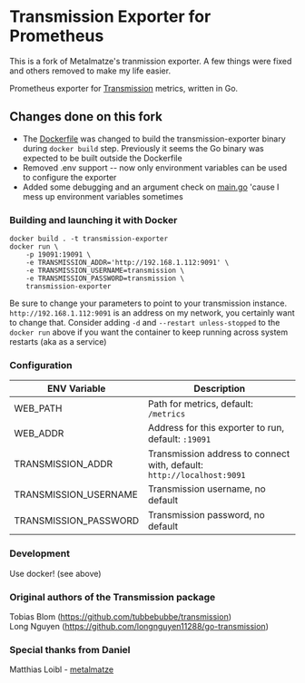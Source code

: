 # Transmission Exporter for Prometheus

This is a fork of Metalmatze's tranmission exporter. A few things were fixed and others removed to make my life easier.

Prometheus exporter for [Transmission](https://transmissionbt.com/) metrics, written in Go.  

## Changes done on this fork
- The [Dockerfile](./Dockerfile) was changed to build the transmission-exporter binary during `docker build` step. Previously it seems the Go binary was expected to be built outside the Dockerfile 
- Removed .env support -- now only environment variables can be used to configure the exporter
- Added some debugging and an argument check on [main.go](./cmd/transmission-exporter/main.go) 'cause I mess up environment variables sometimes 

### Building and launching it with Docker
```shell
docker build . -t transmission-exporter
docker run \
    -p 19091:19091 \
    -e TRANSMISSION_ADDR='http://192.168.1.112:9091' \
    -e TRANSMISSION_USERNAME=transmission \
    -e TRANSMISSION_PASSWORD=transmission \
    transmission-exporter
```
Be sure to change your parameters to point to your transmission instance. `http://192.168.1.112:9091` is an address on my network, you certainly want to change that.  Consider adding `-d` and `--restart unless-stopped` to the `docker run` above if you want the container to keep running across system restarts (aka as a service)

### Configuration

ENV Variable | Description
|----------|-----|
| WEB_PATH | Path for metrics, default: `/metrics` |
| WEB_ADDR | Address for this exporter to run, default: `:19091` |
| TRANSMISSION_ADDR | Transmission address to connect with, default: `http://localhost:9091` |
| TRANSMISSION_USERNAME | Transmission username, no default |
| TRANSMISSION_PASSWORD | Transmission password, no default |

### Development
Use docker! (see above)

### Original authors of the Transmission package  
Tobias Blom (https://github.com/tubbebubbe/transmission)  
Long Nguyen (https://github.com/longnguyen11288/go-transmission)

### Special thanks from Daniel
Matthias Loibl - [metalmatze](https://github.com/metalmatze/)
